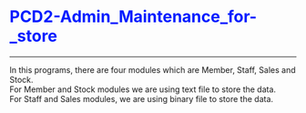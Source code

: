 <h1 style="color:#001eff;">PCD2-Admin_Maintenance_for-_store</h1>
<hr>

In this programs, there are four modules which are Member, Staff, Sales and Stock.<br/>
For Member and Stock modules we are using text file to store the data.<br/>
For Staff and Sales modules, we are using binary file to store the data.<br/>
